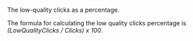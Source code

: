 The low-quality clicks as a percentage.

The formula for calculating the low quality clicks percentage is *(LowQualityClicks / Clicks) x 100*.

